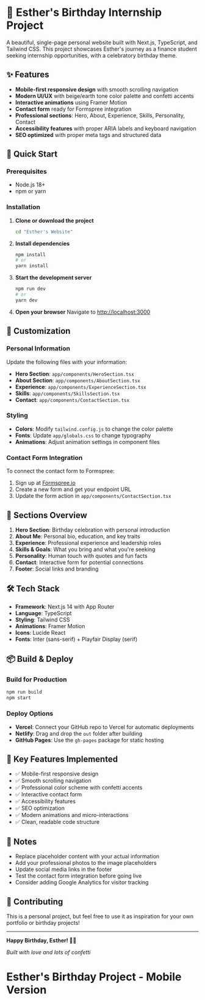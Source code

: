 # 🎉 Esther's Birthday Internship Project

A beautiful, single-page personal website built with Next.js, TypeScript, and Tailwind CSS. This project showcases Esther's journey as a finance student seeking internship opportunities, with a celebratory birthday theme.

## ✨ Features

- **Mobile-first responsive design** with smooth scrolling navigation
- **Modern UI/UX** with beige/earth tone color palette and confetti accents
- **Interactive animations** using Framer Motion
- **Contact form** ready for Formspree integration
- **Professional sections**: Hero, About, Experience, Skills, Personality, Contact
- **Accessibility features** with proper ARIA labels and keyboard navigation
- **SEO optimized** with proper meta tags and structured data

## 🚀 Quick Start

### Prerequisites

- Node.js 18+ 
- npm or yarn

### Installation

1. **Clone or download the project**
   ```bash
   cd "Esther's Website"
   ```

2. **Install dependencies**
   ```bash
   npm install
   # or
   yarn install
   ```

3. **Start the development server**
   ```bash
   npm run dev
   # or
   yarn dev
   ```

4. **Open your browser**
   Navigate to [http://localhost:3000](http://localhost:3000)

## 🎨 Customization

### Personal Information
Update the following files with your information:

- **Hero Section**: `app/components/HeroSection.tsx`
- **About Section**: `app/components/AboutSection.tsx`
- **Experience**: `app/components/ExperienceSection.tsx`
- **Skills**: `app/components/SkillsSection.tsx`
- **Contact**: `app/components/ContactSection.tsx`

### Styling
- **Colors**: Modify `tailwind.config.js` to change the color palette
- **Fonts**: Update `app/globals.css` to change typography
- **Animations**: Adjust animation settings in component files

### Contact Form Integration
To connect the contact form to Formspree:

1. Sign up at [Formspree.io](https://formspree.io)
2. Create a new form and get your endpoint URL
3. Update the form action in `app/components/ContactSection.tsx`

## 📱 Sections Overview

1. **Hero Section**: Birthday celebration with personal introduction
2. **About Me**: Personal bio, education, and key traits
3. **Experience**: Professional experience and leadership roles
4. **Skills & Goals**: What you bring and what you're seeking
5. **Personality**: Human touch with quotes and fun facts
6. **Contact**: Interactive form for potential connections
7. **Footer**: Social links and branding

## 🛠️ Tech Stack

- **Framework**: Next.js 14 with App Router
- **Language**: TypeScript
- **Styling**: Tailwind CSS
- **Animations**: Framer Motion
- **Icons**: Lucide React
- **Fonts**: Inter (sans-serif) + Playfair Display (serif)

## 📦 Build & Deploy

### Build for Production
```bash
npm run build
npm start
```

### Deploy Options
- **Vercel**: Connect your GitHub repo to Vercel for automatic deployments
- **Netlify**: Drag and drop the `out` folder after building
- **GitHub Pages**: Use the `gh-pages` package for static hosting

## 🎯 Key Features Implemented

- ✅ Mobile-first responsive design
- ✅ Smooth scrolling navigation
- ✅ Professional color scheme with confetti accents
- ✅ Interactive contact form
- ✅ Accessibility features
- ✅ SEO optimization
- ✅ Modern animations and micro-interactions
- ✅ Clean, readable code structure

## 📝 Notes

- Replace placeholder content with your actual information
- Add your professional photos to the image placeholders
- Update social media links in the footer
- Test the contact form integration before going live
- Consider adding Google Analytics for visitor tracking

## 🤝 Contributing

This is a personal project, but feel free to use it as inspiration for your own portfolio or birthday projects!

---

**Happy Birthday, Esther! 🎂✨**

*Built with love and lots of confetti*

# Esther's Birthday Project - Mobile Version
